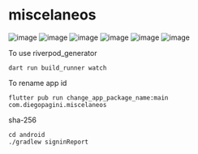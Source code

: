 <!-- @format -->



# miscelaneos

![image](https://github.com/diegopagini/Miscelaneos_Flutter/assets/62857778/77d32b8e-0ffb-4a14-8596-4b9a3bf00f2a)
![image](https://github.com/diegopagini/Miscelaneos_Flutter/assets/62857778/7dab844b-89e7-4ea5-9c67-83c83b62554e)
![image](https://github.com/diegopagini/Miscelaneos_Flutter/assets/62857778/f6b3907c-127a-4621-9310-adb0806072d1)
![image](https://github.com/diegopagini/Miscelaneos_Flutter/assets/62857778/e2f9b35e-6105-4cf3-b7b4-82b9ac28c396)
![image](https://github.com/diegopagini/Miscelaneos_Flutter/assets/62857778/97309d47-efce-408a-9949-a932734d2b1a)
![image](https://github.com/diegopagini/Miscelaneos_Flutter/assets/62857778/d564f458-55a8-453a-9fcf-78658c4397e6)


To use riverpod_generator

```
dart run build_runner watch
```

To rename app id

```
flutter pub run change_app_package_name:main com.diegopagini.miscelaneos
```

sha-256

```
cd android
./gradlew signinReport
```
